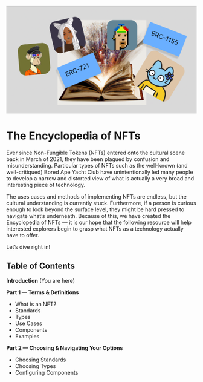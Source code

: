 ![GRAPHIC CONCEPT PLACEHOLDER, NOT FINAL GRAPHIC](/docs/images/encyclopedia/main.png)

# The Encyclopedia of NFTs

Ever since Non-Fungible Tokens (NFTs) entered onto the cultural scene back in March of 2021, they have been plagued by confusion and misunderstanding. Particular types of NFTs such as the well-known (and well-critiqued) Bored Ape Yacht Club have unintentionally led many people to develop a narrow and distorted view of what is actually a very broad and interesting piece of technology. 

The uses cases and methods of implementing NFTs are endless, but the cultural understanding is currently stuck. Furthermore, if a person is curious enough to look beyond the surface level, they might be hard pressed to navigate what’s underneath. Because of this, we have created the Encyclopedia of NFTs — it is our hope that the following resource will help interested explorers begin to grasp what NFTs as a technology actually have to offer. 

Let’s dive right in!

## Table of Contents

**Introduction** (You are here)

**Part 1 — Terms & Definitions**

- What is an NFT?
- Standards
- Types
- Use Cases
- Components
- Examples

**Part 2 — Choosing & Navigating Your Options**

- Choosing Standards
- Choosing Types
- Configuring Components
